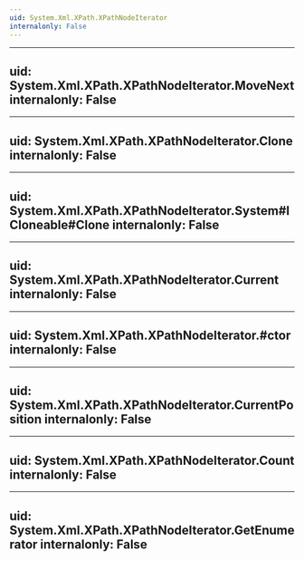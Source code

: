```yaml
---
uid: System.Xml.XPath.XPathNodeIterator
internalonly: False
---
```


---
uid: System.Xml.XPath.XPathNodeIterator.MoveNext
internalonly: False
---

---
uid: System.Xml.XPath.XPathNodeIterator.Clone
internalonly: False
---

---
uid: System.Xml.XPath.XPathNodeIterator.System#ICloneable#Clone
internalonly: False
---

---
uid: System.Xml.XPath.XPathNodeIterator.Current
internalonly: False
---

---
uid: System.Xml.XPath.XPathNodeIterator.#ctor
internalonly: False
---

---
uid: System.Xml.XPath.XPathNodeIterator.CurrentPosition
internalonly: False
---

---
uid: System.Xml.XPath.XPathNodeIterator.Count
internalonly: False
---

---
uid: System.Xml.XPath.XPathNodeIterator.GetEnumerator
internalonly: False
---
